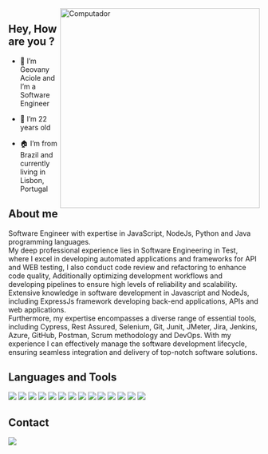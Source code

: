 <img src="https://raw.githubusercontent.com/MicaelliMedeiros/micaellimedeiros/master/image/computer-illustration.png" min-width="400px" max-width="400px" width="400px" align="right" alt="Computador">

## Hey, How are you ?


- 👋 I’m Geovany Aciole and I’m a Software Engineer

- 🌱 I’m 22 years old

- 🏠 I’m from Brazil and currently living in Lisbon, Portugal


## About me

<p>
Software Engineer with expertise in JavaScript, NodeJs, Python and Java programming languages.<br>
My deep professional experience lies in Software Engineering in Test, where I excel in developing automated applications and frameworks for API and WEB testing, I also conduct code review and refactoring to enhance code quality, Additionally optimizing development workflows and developing pipelines to ensure high levels of reliability and scalability.<br>
Extensive knowledge in software development in Javascript and NodeJs, including ExpressJs framework developing back-end applications, APIs and web applications.<br> 
Furthermore, my expertise encompasses a diverse range of essential tools, including Cypress, Rest Assured, Selenium, Git, Junit, JMeter, Jira, Jenkins, Azure, GitHub, Postman, Scrum methodology and DevOps. With my experience I can effectively manage the software development lifecycle, ensuring seamless integration and delivery of top-notch software solutions.<br>
</p>




## Languages and Tools

<p align="left">
  
  <a href="#" alt="JavaScript">
  <img src="https://img.shields.io/badge/JavaScript-323330?style=for-the-badge&logo=javascript&logoColor=F7DF1E" /></a>
  
  <a href="#" alt="Node.Js">
  <img src="https://img.shields.io/badge/Node.js-339933?style=for-the-badge&logo=nodedotjs&logoColor=white" /></a>
  
  <a href="#" alt="Java">
  <img src="https://img.shields.io/badge/Java-ED8B00?style=for-the-badge&logo=java&logoColor=white" /></a>
  
  <a href="#" alt="Python">
  <img src="https://img.shields.io/badge/Python-3776AB?style=for-the-badge&logo=python&logoColor=white" /></a>
  
  <a href="#" alt="Cypress">
  <img src="https://img.shields.io/badge/-cypress-%23E5E5E5?style=for-the-badge&logo=cypress&logoColor=058a5e" /></a>
  
  <a href="#" alt="Selenium">
  <img src="https://img.shields.io/badge/-selenium-%43B02A?style=for-the-badge&logo=selenium&logoColor=white" /></a>
  
  <a href="#" alt="HTML5">
  <img src="https://img.shields.io/badge/HTML5-E34F26?style=for-the-badge&logo=html5&logoColor=white" /></a>
  
  <a href="#" alt="CSS3">
  <img src="https://img.shields.io/badge/CSS3-1572B6?style=for-the-badge&logo=css3&logoColor=white" /></a>

  <a href="#" alt="NPM">
  <img src="https://img.shields.io/badge/npm-CB3837?style=for-the-badge&logo=npm&logoColor=white" /></a>
  
  <a href="#" alt="ExpressJs">
  <img src="https://img.shields.io/badge/express.js-%23404d59.svg?style=for-the-badge&logo=express&logoColor=%2361DAFB" /></a>
  
  <a href="#" alt="Postman">
  <img src="https://img.shields.io/badge/Postman-FF6C37?style=for-the-badge&logo=Postman&logoColor=white" /></a>
  
  <a href="#" alt="Swagger">
  <img src="https://img.shields.io/badge/-Swagger-%23Clojure?style=for-the-badge&logo=swagger&logoColor=white" /></a>
  
  <a href="#" alt="Jenkins">
  <img src="https://img.shields.io/badge/jenkins-%232C5263.svg?style=for-the-badge&logo=jenkins&logoColor=white" /></a>
  
  <a href="#" alt="Jira">
  <img src="https://img.shields.io/badge/jira-%230A0FFF.svg?style=for-the-badge&logo=jira&logoColor=white" /></a>
 
</p>

## Contact

<a href="https://www.linkedin.com/in/geovany-aciole-125231188/" alt="Linkedin">
  <img src="https://img.shields.io/badge/-Linkedin-0e76a8?style=flat-square&logo=Linkedin&logoColor=white&link=https://www.linkedin.com/in/geovany-aciole-125231188/" /></a>

